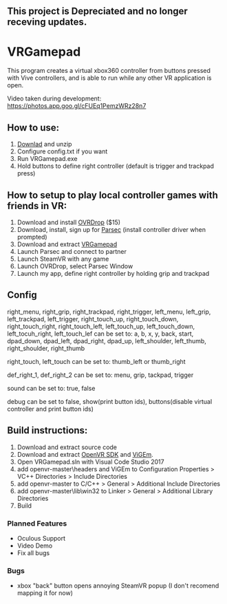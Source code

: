  ## This project is Depreciated and no longer receving updates.



# VRGamepad
This program creates a virtual xbox360 controller from buttons pressed with Vive controllers, and is able to run while any other VR application is open.

Video taken during development: https://photos.app.goo.gl/cFUEq1PemzWRz28n7

## How to use:
1. [Downlad](https://github.com/markviews/VRGamepad/releases) and unzip
2. Configure config.txt if you want
3. Run VRGamepad.exe
4. Hold buttons to define right controller (default is trigger and trackpad press)

## How to setup to play local controller games with friends in VR:
1. Download and install [OVRDrop](https://store.steampowered.com/app/586210/OVRdrop/) ($15)
2. Download, install, sign up for [Parsec](https://parsecgaming.com/downloads) (install controller driver when prompted)
3. Download and extract [VRGamepad](https://github.com/markviews/VRGamepad/files/2762776/VRGamepad.1.0.zip)
4. Launch Parsec and connect to partner
5. Launch SteamVR with any game
6. Launch OVRDrop, select Parsec Window
7. Launch my app, define right controller by holding grip and trackpad

## Config
right_menu, right_grip, right_trackpad, right_trigger, left_menu, left_grip, left_trackpad, left_trigger, right_touch_up, right_touch_down, right_touch_right, right_touch_left, left_touch_up, left_touch_down, left_tocuh_right, left_touch_lef can be set to:
a, b, x, y, back, start, dpad_down, dpad_left, dpad_right, dpad_up, left_shoulder, left_thumb, right_shoulder, right_thumb

right_touch, left_touch can be set to:
thumb_left or thumb_right

def_right_1, def_right_2 can be set to:
menu, grip, tackpad, trigger

sound can be set to:
true, false

debug can be set to false, show(print button ids), buttons(disable virtual controller and print button ids)

## Build instructions:
1. Download and extract source code
2. Download and extract [OpenVR SDK](https://github.com/ValveSoftware/openvr) and [ViGEm](https://github.com/nefarius/ViGEm).
3. Open VRGamepad.sln with Visual Code Studio 2017
4. add openvr-master\headers and ViGEm to Configuration Properties > VC++ Directories > Include Directories
5. add openvr-master to C/C++ > General > Additional Include Directories
6. add openvr-master\lib\win32 to Linker > General > Additional Library Directories
7. Build

### Planned Features
- Oculous Support
- Video Demo
- Fix all bugs

### Bugs
- xbox "back" button opens annoying SteamVR popup (I don't recomend mapping it for now)
